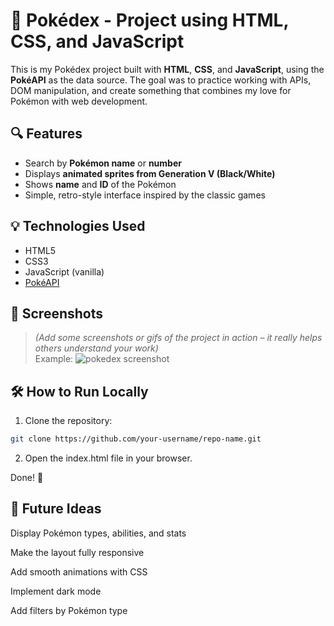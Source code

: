 # 🧢 Pokédex - Project using HTML, CSS, and JavaScript

This is my Pokédex project built with **HTML**, **CSS**, and **JavaScript**, using the **PokéAPI** as the data source. The goal was to practice working with APIs, DOM manipulation, and create something that combines my love for Pokémon with web development.

## 🔍 Features

- Search by **Pokémon name** or **number**
- Displays **animated sprites from Generation V (Black/White)**
- Shows **name** and **ID** of the Pokémon
- Simple, retro-style interface inspired by the classic games

## 💡 Technologies Used

- HTML5  
- CSS3  
- JavaScript (vanilla)  
- [PokéAPI](https://pokeapi.co/)

## 📸 Screenshots

> *(Add some screenshots or gifs of the project in action – it really helps others understand your work)*  
> Example:
> ![pokedex screenshot](./images/pokedex.gif)

## 🛠 How to Run Locally

1. Clone the repository:
```bash
git clone https://github.com/your-username/repo-name.git
```
2. Open the index.html file in your browser.

Done! 🎉

## 🚀 Future Ideas
Display Pokémon types, abilities, and stats

Make the layout fully responsive

Add smooth animations with CSS

Implement dark mode

Add filters by Pokémon type


 
